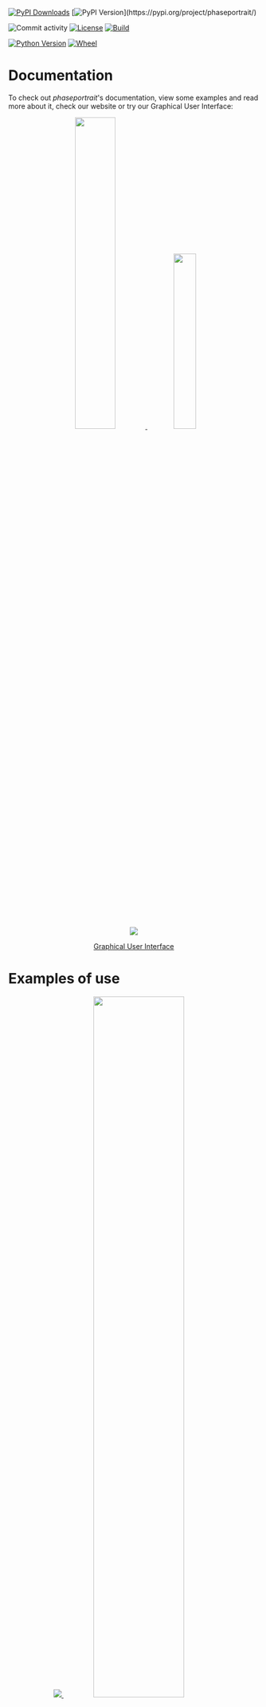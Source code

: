 [![PyPI Downloads](https://img.shields.io/pypi/dm/phaseportrait.svg?label=downloads)](https://pypi.org/project/phaseportrait/)
[![PyPI Version](https://img.shields.io/pypi/v/phaseportrait?)](https://pypi.org/project/phaseportrait/)

![Commit activity](https://img.shields.io/github/commit-activity/m/phaseportrait/phaseportrait)
[![License](https://img.shields.io/pypi/l/phaseportrait)](LICENSE)
[![Build](https://img.shields.io/github/actions/workflow/status/phaseportrait/phaseportrait/ci-master.yml)](https://github.com/phaseportrait/phaseportrait/actions)

[![Python Version](https://img.shields.io/pypi/pyversions/phaseportrait)](https://pypi.org/project/phaseportrait/)
[![Wheel](https://img.shields.io/pypi/wheel/phaseportrait)](https://pypi.org/project/phaseportrait/)

# Documentation

To check out *phaseportrait*'s documentation, view some examples and read more about it, check our website or try our Graphical User Interface:


<div align="center">

<a href="https://phaseportrait.github.io/">
<img src="https://github.com/phaseportrait/phaseportrait/raw/master/docs/img/duckduck.png" width=40%>
</img>
</a>
<a href="https://github.com/phaseportrait/phaseportrait-gui">
<img src="https://github.com/phaseportrait/phaseportrait/raw/master/docs/img/duckduck_son.png" width=30%>
</a>



<br></br>



<a href="https://phaseportrait.github.io/">
<img src=https://img.shields.io/github/deployments/phaseportrait/phaseportrait/github-pages?label=Documentation>
</a>

[Graphical User Interface](https://github.com/phaseportrait/phaseportrait-gui)




</div>



# Examples of use

<div align="center">
<a href="https://phaseportrait.github.io/trajectories_examples/">
<img src="https://github.com/phaseportrait/phaseportrait/raw/master/docs/imgs/trj_examples/Figure_7.png">
</a>

<a href="https://phaseportrait.github.io/phaseportrait2d_examples/">
<img src="https://github.com/phaseportrait/phaseportrait/raw/master/docs/imgs/index/pendulum_example.png" width=60%><img src="https://github.com/phaseportrait/phaseportrait/raw/master/docs/imgs/index/damped_pendulum_example.png" width=60%>
</a>

<a href="https://phaseportrait.github.io/phaseportrait3d/">
<img src="https://github.com/phaseportrait/phaseportrait/raw/master/docs/imgs/pp3d_examples/example.png">
</a>

<a href="https://phaseportrait.github.io/mapsandcobweb_examples/">
<img src="https://github.com/phaseportrait/phaseportrait/raw/master/docs/imgs/index/map_example_code.png">
</a>

</div>

# Installation
**Installing via pip:**

Phaseportrait releases are available as wheel packages for macOS, Windows and Linux on PyPI. Install it using pip:
```
$ pip install phaseportrait
```

**Installing from source:**

Open a terminal on desired route and type the following:
```
$ git clone https://github.com/phaseportrait/phaseportrait
```
**Manual installation**

Visit [phase-portrait](https://github.com/phaseportrait/phaseportrait) webpage on GitHub. Click on green button saying *Code*, and download it in zip format.
Save and unzip on desired directory.

# What's this?
The idea behind this project was to create a simple way to make phase portraits in 2D and 3D in Python, as we couldn't find something similar on the internet, so we got down to work. (Update: found [jmoy/plotdf](https://github.com/jmoy/plotdf), offers similar 2D phase plots but it is very limited).

Eventually, we did some work on bifurcations, 1D maps and chaos in 3D trayectories.

This idea came while taking a course in non linear dynamics and chaos, during the 3rd year of physics degree, brought by our desire of visualizing things and programming.



We want to state that we are self-taught into making this kind of stuff, and we've tried to make things as *professionally* as possible, any comments about improving our work are welcome!

<!-- ## **Disclaimer:**

**Today's date (July 2021), we've decided to cease our work on this project (for the moment, as we have to move on other things). Therefore, this is the 'final' version of the project, there are no more features incoming. We've tried to leave the code documentated and with good organisation in case someone wants to carry on with some idea! Cheers** -->

# Authors

- Víctor Loras Herrero (vhloras@gmail.com)
- Unai Lería Fortea (unaileria@gmail.com)


# Contributing
This proyect is open-source, everyone can download, use and contribute. To do that, several options are offered:

* Fork the project, add a new feature / improve the existing ones and pull a request via GitHub.
* Contact us on our emails:
    * [vhloras@gmail.com](mailto:vhloras@gmail.com)
    * [unaileria@gmail.com](mailto:unaileria@gmail.com)
